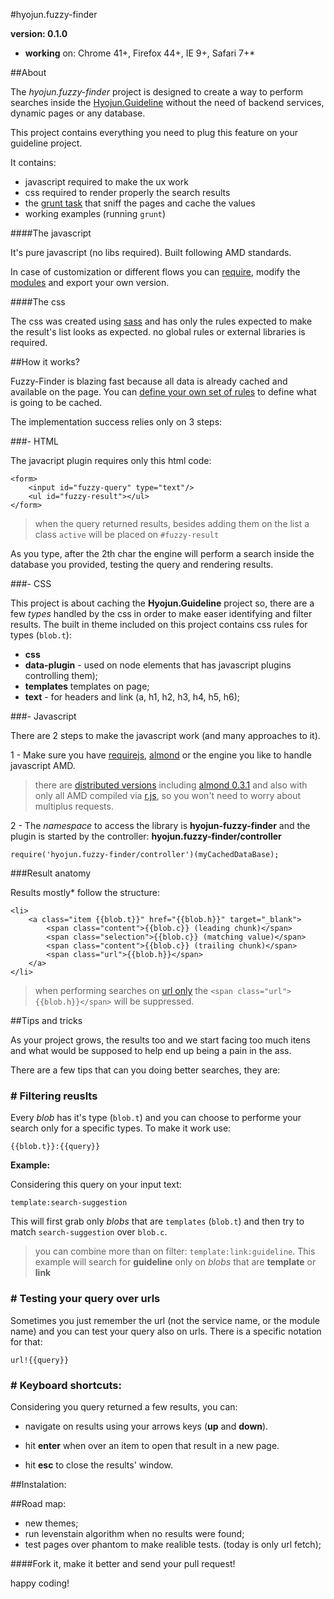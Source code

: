 #hyojun.fuzzy-finder

**version: 0.1.0**

* **working** on: Chrome 41+, Firefox 44+, IE 9+, Safari 7+*

##About

The *hyojun.fuzzy-finder* project is designed to create a way to perform searches inside the [Hyojun.Guideline](https://bitbucket.org/fbiz/hyojun.guideline) without the need of backend services, dynamic pages or any database.

This project contains everything you need to plug this feature on your guideline project.

It contains:

* javascript required to make the ux work
* css required to render properly the search results
* the [grunt task](https://bitbucket.org/fbiz/hyojun.grunt.fuzzy-finder-cache.git) that sniff the pages and cache the values
* working examples (running ```grunt```)

####The javascript

It's pure javascript (no libs required). Built following AMD standards.

In case of customization or different flows you can [require](http://requirejs.org/), modify the [modules](https://bitbucket.org/fbiz/hyojun.fuzzy-finder/src) and export your own version.

####The css

The css was created using [sass](http://sass-lang.com) and has only the rules expected to make the result's list looks as expected. no global rules or external libraries is required.

##How it works?

Fuzzy-Finder is blazing fast because all data is already cached and available on the page. You can [define your own set of rules](https://bitbucket.org/fbiz/hyojun.grunt.fuzzy-finder-cache.git) to define what is going to be cached.

The implementation success relies only on 3 steps:

###- HTML

The javacript plugin requires only this html code:

```
<form>
	<input id="fuzzy-query" type="text"/>
	<ul id="fuzzy-result"></ul>
</form>
```

> when the query returned results, besides adding them on the list a class ```active``` will be placed on ```#fuzzy-result```

As you type, after the 2th char the engine will perform a search inside the database you provided, testing the query and rendering results.


###- CSS

This project is about caching the **Hyojun.Guideline** project so, there are a few *types* handled by the css in order to make easer identifying and filter results. The built in theme included on this project contains css rules for types (```blob.t```):

* **css**
* **data-plugin** - used on node elements that has javascript plugins controlling them);
* **templates** templates on page;
* **text** - for headers and link (a, h1, h2, h3, h4, h5, h6);

###- Javascript

There are 2 steps to make the javascript work (and many approaches to it).

1 - Make sure you have [requirejs](http://requirejs.org/), [almond](https://github.com/jrburke/almond/blob/0.3.1/almond.js) or the engine you like to handle javascript AMD.

> there are [distributed versions](https://bitbucket.org/fbiz/hyojun.fuzzy-finder/downloads) including [almond 0.3.1](https://github.com/jrburke/almond/blob/0.3.1/almond.js) and also with only all AMD compiled via [r.js](https://github.com/jrburke/r.js), so you won't need to worry about multiplus requests.

2 - The *namespace* to access the library is **hyojun-fuzzy-finder** and the plugin is started by the controller: **hyojun.fuzzy-finder/controller**

```
require('hyojun.fuzzy-finder/controller')(myCachedDataBase);
```

###Result anatomy

Results mostly* follow the structure:

```
<li>
	<a class="item {{blob.t}}" href="{{blob.h}}" target="_blank">
		<span class="content">{{blob.c}} (leading chunk)</span>
		<span class="selection">{{blob.c}} (matching value)</span>
		<span class="content">{{blob.c}} (trailing chunk)</span>
		<span class="url">{{blob.h}}</span>
	</a>
</li>
```

> when performing searches on [url only](#tips-url) the ```<span class="url">{{blob.h}}</span>``` will be suppressed.

<a id="tips"></a>
##Tips and tricks

As your project grows, the results too and we start facing too much itens and what would be supposed to help end up being a pain in the ass.

There are a few tips that can you doing better searches, they are:

<a id="tips-filter"></a>
### # Filtering reuslts

Every *blob* has it's type (```blob.t```) and you can choose to performe your search only for a specific types. To make it work use:

```{{blob.t}}:{{query}}```

**Example:**

Considering this query on your input text: 

```template:search-suggestion```

This will first grab only *blobs* that are ```templates``` (```blob.t```) and then try to match ```search-suggestion``` over ```blob.c```.

> you can combine more than on filter: ```template:link:guideline```. This example will search for **guideline** only on *blobs* that are **template** or **link**


<a id="tips-url"></a>
### # Testing your query over urls

Sometimes you just remember the url (not the service name, or the module name) and you can test your query also on urls. There is a specific notation for that:

```url!{{query}}```

<a id="tips-nav"></a>
### # Keyboard shortcuts:

Considering you query returned a few results, you can:

* navigate on results using your arrows keys (**up** and **down**). 

* hit **enter** when over an item to open that result in a new page.

* hit **esc** to close the results' window.


##Instalation:


##Road map:

* new themes;
* run levenstain algorithm when no results were found;
* test pages over phantom to make realible tests. (today is only url fetch);


####Fork it, make it better and send your pull request!

happy coding!